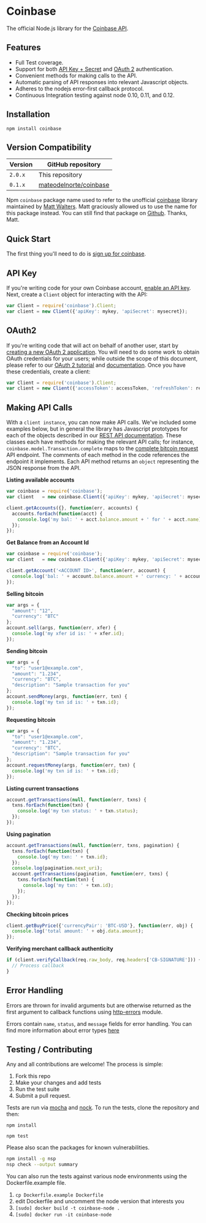 # Coinbase

The official Node.js library for the [Coinbase API](https://developers.coinbase.com/api/v2).

## Features

* Full Test coverage.
* Support for both [API Key + Secret](https://developers.coinbase.com/api/v2#api-key) and [OAuth 2](https://developers.coinbase.com/api/v2#oauth2-coinbase-connect) authentication.
* Convenient methods for making calls to the API.
* Automatic parsing of API responses into relevant Javascript objects.
* Adheres to the nodejs error-first callback protocol.
* Continuous Integration testing against node 0.10, 0.11, and 0.12.

## Installation

`npm install coinbase`

## Version Compatibility

Version | GitHub repository
--------|------------------
`2.0.x` | This repository
`0.1.x` | [mateodelnorte/coinbase](https://github.com/mateodelnorte/coinbase)

Npm `coinbase` package name used to refer to the unofficial [coinbase](https://github.com/mateodelnorte/coinbase) library maintained by [Matt Walters](https://github.com/mateodelnorte). Matt graciously allowed us to use the name for this package instead. You can still find that package on [Github](https://github.com/mateodelnorte/coinbase). Thanks, Matt.

## Quick Start

The first thing you'll need to do is [sign up for coinbase](https://coinbase.com).

## API Key

If you're writing code for your own Coinbase account, [enable an API key](https://coinbase.com/settings/api). Next, create a ``Client`` object for interacting with the API:


```javascript
var Client = require('coinbase').Client;
var client = new Client({'apiKey': mykey, 'apiSecret': mysecret});
```

## OAuth2

If you're writing code that will act on behalf of another user, start by
[creating a new OAuth 2 application](https://coinbase.com/oauth/applications). You will need to do some work to obtain OAuth credentials for your users; while outside the scope of this document, please refer to our [OAuth 2 tutorial](https://developers.coinbase.com/docs/wallet/coinbase-connect/integrating) and [documentation](https://developers.coinbase.com/docs/wallet/coinbase-connect/reference). Once you have these credentials, create a client:

```javascript
var Client = require('coinbase').Client;
var client = new Client({'accessToken': accessToken, 'refreshToken': refreshToken});
```

## Making API Calls

With a `client instance`, you can now make API calls. We've included some examples below, but in general the library has Javascript prototypes for each of the objects described in our [REST API documentation](https://developers.coinbase.com/api/v2).  These classes each have methods for making the relevant API calls; for instance, ``coinbase.model.Transaction.complete`` maps to the [complete bitcoin request](https://developers.coinbase.com/api/v2#complete-request-money) API endpoint. The comments of each method in the code references the endpoint it implements. Each API method returns an ``object`` representing the JSON response from the API.

**Listing available accounts**

```javascript
var coinbase = require('coinbase');
var client   = new coinbase.Client({'apiKey': mykey, 'apiSecret': mysecret});

client.getAccounts({}, function(err, accounts) {
  accounts.forEach(function(acct) {
    console.log('my bal: ' + acct.balance.amount + ' for ' + acct.name);
  });
});
```

**Get Balance from an Account Id**

```javascript
var coinbase = require('coinbase');
var client   = new coinbase.Client({'apiKey': mykey, 'apiSecret': mysecret});

client.getAccount('<ACCOUNT ID>', function(err, account) {
  console.log('bal: ' + account.balance.amount + ' currency: ' + account.balance.currency);
});
```

**Selling bitcoin**

```javascript
var args = {
  "amount": "12",
  "currency": "BTC"
};
account.sell(args, function(err, xfer) {
  console.log('my xfer id is: ' + xfer.id);
});
```

**Sending bitcoin**

```javascript
var args = {
  "to": "user1@example.com",
  "amount": "1.234",
  "currency": "BTC",
  "description": "Sample transaction for you"
};
account.sendMoney(args, function(err, txn) {
  console.log('my txn id is: ' + txn.id);
});
```

**Requesting bitcoin**

```javascript
var args = {
  "to": "user1@example.com",
  "amount": "1.234",
  "currency": "BTC",
  "description": "Sample transaction for you"
};
account.requestMoney(args, function(err, txn) {
  console.log('my txn id is: ' + txn.id);
});
```

**Listing current transactions**

```javascript
account.getTransactions(null, function(err, txns) {
  txns.forEach(function(txn) {
    console.log('my txn status: ' + txn.status);
  });
});
```

**Using pagination**

```javascript
account.getTransactions(null, function(err, txns, pagination) {
  txns.forEach(function(txn) {
    console.log('my txn: ' + txn.id);
  });
  console.log(pagination.next_uri);
  account.getTransactions(pagination, function(err, txns) {
    txns.forEach(function(txn) {
      console.log('my txn: ' + txn.id);
    });
  });
});
```

**Checking bitcoin prices**

```javascript
client.getBuyPrice({'currencyPair': 'BTC-USD'}, function(err, obj) {
  console.log('total amount: ' + obj.data.amount);
});
```

**Verifying merchant callback authenticity**
```javascript
if (client.verifyCallback(req.raw_body, req.headers['CB-SIGNATURE'])) {
  // Process callback
}
```

## Error Handling

Errors are thrown for invalid arguments but are otherwise returned as the
first argument to callback functions using [http-errors](https://github.com/jshttp/http-errors) module.

Errors contain `name`, `status`, and `message` fields for error handling. You can find
more information about error types [here](https://developers.coinbase.com/api/v2#errors)

## Testing / Contributing

Any and all contributions are welcome! The process is simple:

1. Fork this repo
2. Make your changes and add tests
3. Run the test suite
4. Submit a pull request.

Tests are run via [mocha](http://mochajs.org) and [nock](https://github.com/pgte/nock). To run the tests, clone the repository and then:

`npm install`

`npm test`

Please also scan the packages for known vulnerabilities.

```bash
npm install -g nsp
nsp check --output summary
```

You can also run the tests against various node environments using the Dockerfile.example file.

1. `cp Dockerfile.example Dockerfile`
2. edit Dockerfile and uncomment the node version that interests you
3. `[sudo] docker build -t coinbase-node .`
4. `[sudo] docker run -it coinbase-node`
